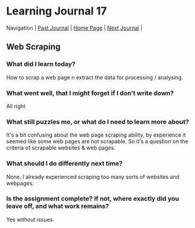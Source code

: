 # Learning Journal 17

Navigation | [Past Journal](../Class-16/README.md) | [Home Page](../README.md) | [Next Journal](../Class-26/README.md) |

## Web Scraping

### What did I learn today?

How to scrap a web page n extract the data for processing / analysing.

### What went well, that I might forget if I don’t write down?

All right

### What still puzzles me, or what do I need to learn more about?

It's a bit confusing about the web page scraping ability, by experience it seemed like some web pages are not scrapable. So it's a question on the criteria of scrapable websites & web pages.

### What should I do differently next time?

None. I already experienced scraping too many sorts of websites and webpages.

### Is the assignment complete? If not, where exactly did you leave off, and what work remains?

Yes without issues.
